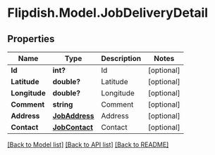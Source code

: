 # Flipdish.Model.JobDeliveryDetail
## Properties

Name | Type | Description | Notes
------------ | ------------- | ------------- | -------------
**Id** | **int?** | Id | [optional] 
**Latitude** | **double?** | Latitude | [optional] 
**Longitude** | **double?** | Longitude | [optional] 
**Comment** | **string** | Comment | [optional] 
**Address** | [**JobAddress**](JobAddress.md) | Address | [optional] 
**Contact** | [**JobContact**](JobContact.md) | Contact | [optional] 

[[Back to Model list]](../README.md#documentation-for-models) [[Back to API list]](../README.md#documentation-for-api-endpoints) [[Back to README]](../README.md)

